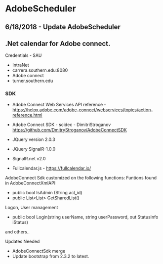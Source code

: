 # AdobeScheduler
## 6/18/2018 - Update AdobeScheduler
## .Net calendar for Adobe connect.

Credentials - SAU

- IntraNet
- carrera.southern.edu:8080
- Adobe connect
- turner.southern.edu


### SDK

- Adobe Connect Web Services API reference - https://helpx.adobe.com/adobe-connect/webservices/topics/action-reference.html
- Adobe Connect SDK - scidec - DimitriStroganov
https://github.com/DmitryStroganov/AdobeConnectSDK

- JQuery version 2.0.3
- JQuery SignalR-1.0.0
- SignalR.net v2.0
- Fullcalendar.js - https://fullcalendar.io/

AdobeConnect Sdk customized on the following functions:
Funtions found in AdobeConnectXmlAPI

- public bool IsAdmin (String acl_id)
- public List<List<string>> GetSharedList()

Logon, User management
- public bool Login(string userName, string userPassword, out StatusInfo iStatus)

and others..

Updates Needed
- AdobeConnectSdk merge
- Update bootstrap from 2.3.2 to latest.
